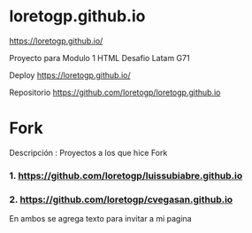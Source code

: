 # loretogp.github.io
https://loretogp.github.io/

Proyecto para Modulo 1 HTML Desafio Latam G71

Deploy 
https://loretogp.github.io/

Repositorio
https://github.com/loretogp/loretogp.github.io

# Fork
Descripción : Proyectos a los que hice Fork

### 1. https://github.com/loretogp/luissubiabre.github.io

### 2. https://github.com/loretogp/cvegasan.github.io


En ambos se agrega texto para invitar a mi pagina
